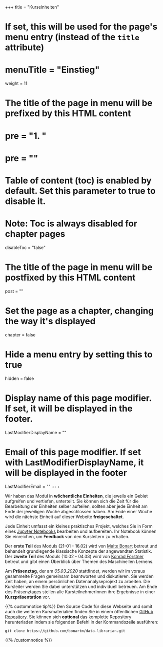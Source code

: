 +++
title = "Kurseinheiten"
# If set, this will be used for the page's menu entry (instead of the `title` attribute)
# menuTitle = "Einstieg"
weight = 11
# The title of the page in menu will be prefixed by this HTML content
 # pre = "<b>1. </b>"
# pre = "<i class='fab fa-github'></i>"
# Table of content (toc) is enabled by default. Set this parameter to true to disable it.
# Note: Toc is always disabled for chapter pages
disableToc = "false"
# The title of the page in menu will be postfixed by this HTML content
post = ""
# Set the page as a chapter, changing the way it's displayed
chapter = false
# Hide a menu entry by setting this to true
hidden = false
# Display name of this page modifier. If set, it will be displayed in the footer.
LastModifierDisplayName = ""
# Email of this page modifier. If set with LastModifierDisplayName, it will be displayed in the footer
LastModifierEmail = ""
+++

Wir haben das Modul in **wöchentliche Einheiten**, die jeweils ein Gebiet aufgreifen und vertiefen, unterteilt. Sie können sich die Zeit für die Bearbeitung der Einheiten selber aufteilen, sollten aber jede Einheit am Ende der jeweiligen Woche abgeschlossen haben. Am Ende einer Woche wird die nächste Einheit auf dieser Webeite **freigeschaltet**.

Jede Einheit umfasst ein kleines praktisches Projekt, welches Sie in Form eines [Jupyter Notebooks](https://jupyter.org/) bearbeiten und aufbereiten. Ihr Notebook können Sie einreichen, um **Feedback** von den Kursleitern zu erhalten.

Der **erste Teil** des Moduls (21-01 - 16.02) wird von [Malte Bonart](mailto:malte@bonart.de) betreut und behandelt grundlegende klassische Konzepte der angewandten Statistik. Der **zweite Teil** des Moduls (10.02 - 04.03) wird von [Konrad Förstner](mailto:foerstner@zbmed.de) betreut und gibt einen Überblick über Themen des Maschinellen Lernens.

Am **Präsenztag**, der am *05.03.2020* stattfindet, werden wir im voraus gesammelte Fragen gemeinsam beantworten und diskutieren. Sie werden Zeit haben, an einem persönlichen Datenanalyseprojekt zu arbeiten. Die Kursleiter werden Sie dabei unterstützen und individuell betreuen. Am Ende des Präsenztages stellen alle KursteilnehmerInnen ihre Ergebnisse in einer **Kurzpräsentation** vor.

{{% customnotice tip%}}
Den Source Code für diese Webseite und somit auch die weiteren Kursmaterialien finden Sie in einem öffentlichen [GitHub Repository](https://github.com/bonartm/data-librarian). Sie können sich **optional** das komplette Repository herunterladen indem sie folgenden Befehl in der Kommandozeile ausführen:
```shell
git clone https://github.com/bonartm/data-librarian.git
```
{{% /customnotice %}}
